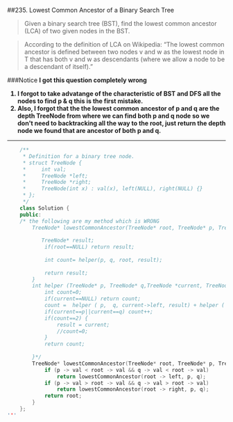 ##235. Lowest Common Ancestor of a Binary Search Tree 
 > Given a binary search tree (BST), find the lowest common ancestor (LCA) of two given nodes in the BST.

> According to the definition of LCA on Wikipedia: “The lowest common ancestor is defined between two nodes v and w as the lowest node in T that has both v and w as descendants (where we allow a node to be a descendant of itself).”  

###Notice
  <b> I got this question completely wrong  
  1. I forgot to take advatange of the characteristic of BST
  and DFS all the nodes to find p & q this is the first mistake.  
  2.  Also, I forgot that the the lowest common ancestor of p and q are the depth TreeNode from where we can find both p and q node
  so we don't need to backtracking all the way to the root, just return the depth node we found that are ancestor of both p and q. 
  </b>
    
---

   
```c++
    /**
     * Definition for a binary tree node.
     * struct TreeNode {
     *     int val;
     *     TreeNode *left;
     *     TreeNode *right;
     *     TreeNode(int x) : val(x), left(NULL), right(NULL) {}
     * };
     */
    class Solution {
    public:
    /* the following are my method which is WRONG 
        TreeNode* lowestCommonAncestor(TreeNode* root, TreeNode* p, TreeNode* q) {
           
           TreeNode* result;
    		if(root==NULL) return result;
    
            int count= helper(p, q, root, result);
    
            return result;
        }
        int helper (TreeNode* p, TreeNode* q,TreeNode *current, TreeNode* result){
    		int count=0;
            if(current==NULL) return count;
            count =  helper ( p,  q, current->left, result) + helper ( p,  q,current->right, result);
            if(current==p||current==q) count++;
            if(count==2) {
                result = current; 
                //count=0;
            }
            return count;
            
        }*/
        TreeNode* lowestCommonAncestor(TreeNode* root, TreeNode* p, TreeNode* q) {
            if (p -> val < root -> val && q -> val < root -> val)
                return lowestCommonAncestor(root -> left, p, q);
            if (p -> val > root -> val && q -> val > root -> val)
                return lowestCommonAncestor(root -> right, p, q);
            return root;
        }
    };
'''
